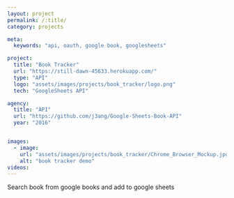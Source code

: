 ```yaml
---
layout: project
permalink: /:title/
category: projects

meta:
  keywords: "api, oauth, google book, googlesheets"

project:
  title: "Book Tracker"
  url: "https://still-dawn-45633.herokuapp.com/"
  type: "API"
  logo: "assets/images/projects/book_tracker/logo.png"
  tech: "GoogleSheets API"

agency:
  title: "API"
  url: "https://github.com/j3ang/Google-Sheets-Book-API"
  year: "2016"


images:
  - image:
    url: "assets/images/projects/book_tracker/Chrome_Browser_Mockup.jpg"
    alt: "book tracker demo"
videos:
---
```

<p>Search book from google books and add to google sheets</p>
 
